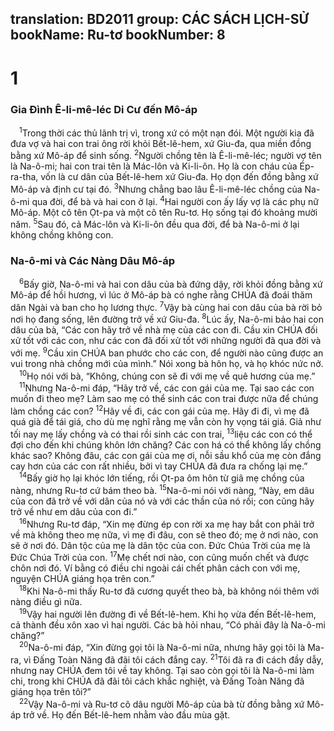 translation: BD2011
group: CÁC SÁCH LỊCH-SỬ
bookName: Ru-tơ 
bookNumber: 8
-------

<div class="title"><h1>1</h1><h3>Gia Ðình Ê-li-mê-léc Di Cư đến Mô-áp</h3></div>
<span class="verse ru_1_1"> <sup>1</sup>Trong thời các thủ lãnh trị vì, trong xứ có một nạn đói. Một người kia đã đưa vợ và hai con trai ông rời khỏi Bết-lê-hem, xứ Giu-đa, qua miền đồng bằng xứ Mô-áp để sinh sống. </span>
<span class="verse ru_1_2"><sup>2</sup>Người chồng tên là Ê-li-mê-léc; người vợ tên là Na-ô-mi; hai con trai tên là Mác-lôn và Ki-li-ôn. Họ là con cháu của Ép-ra-tha, vốn là cư dân của Bết-lê-hem xứ Giu-đa. Họ dọn đến đồng bằng xứ Mô-áp và định cư tại đó. </span>
<span class="verse ru_1_3"><sup>3</sup>Nhưng chẳng bao lâu Ê-li-mê-léc chồng của Na-ô-mi qua đời, để bà và hai con ở lại. </span>
<span class="verse ru_1_4"><sup>4</sup>Hai người con ấy lấy vợ là các phụ nữ Mô-áp. Một cô tên Ọt-pa và một cô tên Ru-tơ. Họ sống tại đó khoảng mười năm. </span>
<span class="verse ru_1_5"><sup>5</sup>Sau đó, cả Mác-lôn và Ki-li-ôn đều qua đời, để bà Na-ô-mi ở lại không chồng không con.<br/></span>
<div class="title"><h3>Na-ô-mi và Các Nàng Dâu Mô-áp</h3></div>
<span class="verse ru_1_6"> <sup>6</sup>Bấy giờ, Na-ô-mi và hai con dâu của bà đứng dậy, rời khỏi đồng bằng xứ Mô-áp để hồi hương, vì lúc ở Mô-áp bà có nghe rằng CHÚA đã đoái thăm dân Ngài và ban cho họ lương thực. </span>
<span class="verse ru_1_7"><sup>7</sup>Vậy bà cùng hai con dâu của bà rời bỏ nơi họ đang sống, lên đường trở về xứ Giu-đa. </span>
<span class="verse ru_1_8"><sup>8</sup>Lúc ấy, Na-ô-mi bảo hai con dâu của bà, “Các con hãy trở về nhà mẹ của các con đi. Cầu xin CHÚA đối xử tốt với các con, như các con đã đối xử tốt với những người đã qua đời và với mẹ. </span>
<span class="verse ru_1_9"><sup>9</sup>Cầu xin CHÚA ban phước cho các con, để người nào cũng được an vui trong nhà chồng mới của mình.” Nói xong bà hôn họ, và họ khóc nức nở.<br/></span>
<span class="verse ru_1_10"> <sup>10</sup>Họ nói với bà, “Không, chúng con sẽ đi với mẹ về quê hương của mẹ.”<br/></span>
<span class="verse ru_1_11"> <sup>11</sup>Nhưng Na-ô-mi đáp, “Hãy trở về, các con gái của mẹ. Tại sao các con muốn đi theo mẹ? Làm sao mẹ có thể sinh các con trai được nữa để chúng làm chồng các con? </span>
<span class="verse ru_1_12"><sup>12</sup>Hãy về đi, các con gái của mẹ. Hãy đi đi, vì mẹ đã quá già để tái giá, cho dù mẹ nghĩ rằng mẹ vẫn còn hy vọng tái giá. Giả như tối nay mẹ lấy chồng và có thai rồi sinh các con trai, </span>
<span class="verse ru_1_13"><sup>13</sup>liệu các con có thể đợi cho đến khi chúng khôn lớn chăng? Các con há có thể không lấy chồng khác sao? Không đâu, các con gái của mẹ ơi, nỗi sầu khổ của mẹ còn đắng cay hơn của các con rất nhiều, bởi vì tay CHÚA đã đưa ra chống lại mẹ.”<br/></span>
<span class="verse ru_1_14"> <sup>14</sup>Bấy giờ họ lại khóc lớn tiếng, rồi Ọt-pa ôm hôn từ giã mẹ chồng của nàng, nhưng Ru-tơ cứ bám theo bà. </span>
<span class="verse ru_1_15"><sup>15</sup>Na-ô-mi nói với nàng, “Này, em dâu của con đã trở về với dân của nó và với các thần của nó rồi; con cũng hãy trở về như em dâu của con đi.”<br/></span>
<span class="verse ru_1_16"> <sup>16</sup>Nhưng Ru-tơ đáp, “Xin mẹ đừng ép con rời xa mẹ hay bắt con phải trở về mà không theo mẹ nữa, vì mẹ đi đâu, con sẽ theo đó; mẹ ở nơi nào, con sẽ ở nơi đó. Dân tộc của mẹ là dân tộc của con. Ðức Chúa Trời của mẹ là Ðức Chúa Trời của con. </span>
<span class="verse ru_1_17"><sup>17</sup>Mẹ chết nơi nào, con cũng muốn chết và được chôn nơi đó. Ví bằng có điều chi ngoài cái chết phân cách con với mẹ, nguyện CHÚA giáng họa trên con.”<br/></span>
<span class="verse ru_1_18"> <sup>18</sup>Khi Na-ô-mi thấy Ru-tơ đã cương quyết theo bà, bà không nói thêm với nàng điều gì nữa.<br/></span>
<span class="verse ru_1_19"> <sup>19</sup>Vậy hai người lên đường đi về Bết-lê-hem. Khi họ vừa đến Bết-lê-hem, cả thành đều xôn xao vì hai người. Các bà hỏi nhau, “Có phải đây là Na-ô-mi chăng?”<br/></span>
<span class="verse ru_1_20"> <sup>20</sup>Na-ô-mi đáp, “Xin đừng gọi tôi là Na-ô-mi nữa, nhưng hãy gọi tôi là Ma-ra, vì Ðấng Toàn Năng đã đãi tôi cách đắng cay. </span>
<span class="verse ru_1_21"><sup>21</sup>Tôi đã ra đi cách đầy dẫy, nhưng nay CHÚA đem tôi về tay không. Tại sao còn gọi tôi là Na-ô-mi làm chi, trong khi CHÚA đã đãi tôi cách khắc nghiệt, và Ðấng Toàn Năng đã giáng họa trên tôi?”<br/></span>
<span class="verse ru_1_22"> <sup>22</sup>Vậy Na-ô-mi và Ru-tơ cô dâu người Mô-áp của bà từ đồng bằng xứ Mô-áp trở về. Họ đến Bết-lê-hem nhằm vào đầu mùa gặt.<br/></span>
